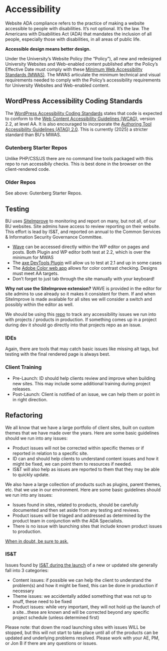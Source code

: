 # Accessibility

Website ADA compliance refers to the practice of making a website accessible to people with disabilities. It’s not optional. It’s the law. The Americans with Disabilities Act (ADA) that mandates the inclusion of all people, especially those with disabilities, in all areas of public life.

**Accessible design means better design.**

Under the University’s Website Policy (the “Policy”), all new and redesigned University Websites and Web-enabled content published after the Policy’s Effective Date must comply with these [Minimum Web Accessibility Standards (MWAS)](https://www.bu.edu/mwas/). The MWAS articulate the minimum technical and visual requirements needed to comply with the Policy’s accessibility requirements for University Websites and Web-enabled content.

## WordPress Accessibility Coding Standards

The [WordPress Accessibility Coding Standards](https://developer.wordpress.org/coding-standards/wordpress-coding-standards/accessibility/) states that code is expected to conform to the [Web Content Accessibility Guidelines (WCAG)](https://www.w3.org/WAI/standards-guidelines/wcag/), version 2.2, at level AA. It is also encouraged to incorporate the [Authoring Tool Accessibility Guidelines (ATAG) 2.0](https://www.w3.org/WAI/standards-guidelines/atag/). This is currently (2025) a stricter standard than BU's MWAS.

### Gutenberg Starter Repos

Unlike PHP/CSS/JS there are no command line tools packaged with this repo to run accessibily checks. This is best done in the browser on the client-rendered code.

### Older Repos

See above: Gutenberg Starter Repos.

## Testing

BU uses [SiteImprove](https://alfa.siteimprove.com/rules) to monitoring and report on many, but not all, of our BU websites. Site admins have access to review reporting on their website. This effort is lead by IS&T, and reported on annual to the Common Services & Information Security Governance Committee.

- [Wave](https://wave.webaim.org/extension/) can be accessed directly within the WP editor on pages and posts. Both Plugin and WP editor both test at 2.2, which is over the minimum for MWAS
- The [axe DevTools Plugin](https://www.deque.com/axe/browser-extensions/) will allow us to test at 2.1 and up in some cases
- The [Adobe Color web app](https://color.adobe.com) allows for color contrast checking. Designs must meet AA targets.
- Don’t forget to just tab through the site manually with your keyboard!

**Why not use the SiteImprove extension?** WAVE is provided in the editor for site admins to use already so it makes it consistent for them. If and when SiteImprove is made available for all sites we will consider a switch and possibly within the editor as well.

We should be using this [repo](https://github.com/orgs/bu-ist/projects/53/views/1) to track any accessibility issues we run into with projects / products in production. If something comes up in a project during dev it should go directly into that projects repo as an issue.

### IDEs

Again, there are tools that may catch basic issues like missing alt tags, but testing with the final rendered page is always best.

### Client Training

- Pre-Launch: ID should help clients review and improve when building new sites. This may include some additional training during project releases.
- Post-Launch: Client is notified of an issue, we can help them or point in in right direction.

## Refactoring

We all know that we have a large portfolio of client sites, built on custom themes that we have made over the years.  Here are some basic guidelines should we run into any issues:

- Product issues will not be corrected within specific themes or if reported in relation to a specific site.
- ID can and should help clients to understand content issues and how it might be fixed, we can point them to resources if needed.
- IS&T will also help as issues are reported to them that they may be able to quickly update.

We also have a large collection of products such as plugins, parent themes, etc. that we use in our environment. Here are some basic guidelines should we run into any issues:

- Issues found in sites, related to products, should be carefully documented and then set aside from any testing and reviews.
- Product issues will be triaged and addressed as determined by the product team in conjunction with the ADA Specialists.
- There is no issue with launching sites that include known product issues to production.

[When in doubt, be sure to ask.](https://buweb.slack.com/archives/C7H9HMSG2)

### IS&T

Issues found by [IS&T during the launch](https://www.bu.edu/tech/services/cccs/websites/www/wordpress/how-to/staging-sites/#:~:text=index%20your%20content.-,Launch%20Requests,-Please%20allow%20adequate) of a new or updated site generally fall into 3 categories:

- Content issues: if possible we can help the client to understand the problem(s) and how it might be fixed, this can be done in production if necessary
- Theme issues: we accidentally added something that was not up to snuff, these need to be fixed
- Product issues: while very important, they will not hold up the launch of a site…these are known and will be corrected beyond any specific project schedule (unless determined first)

Please note: that down the road launching sites with issues WILL be stopped, but this will not start to take place until all of the products can be updated and underlying problems resolved. Please work with your AE, PM, or Jon B if there are any questions or issues.

